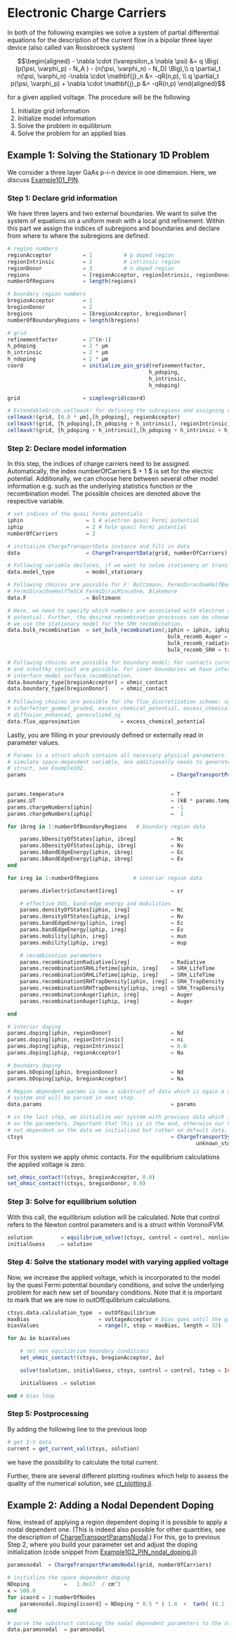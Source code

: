 Electronic Charge Carriers
================================

In both of the following examples we solve a system of partial differential equations for the description of the current flow in a bipolar three layer device (also called van Roosbroeck system)

```math
\begin{aligned}
	- \nabla \cdot (\varepsilon_s \nabla \psi) &= q \Big( (p(\psi, \varphi_p) - N_A ) - (n(\psi, \varphi_n) - N_D) \Big),\\
	q \partial_t n(\psi, \varphi_n) -\nabla \cdot \mathbf{j}_n &= -qR(n,p), \\
	q \partial_t p(\psi, \varphi_p) + \nabla \cdot \mathbf{j}_p &= -qR(n,p)
\end{aligned}
```
for a given applied voltage.
The procedure will be the following
1. Initialize grid information
2. Initialize model information
3. Solve the problem in equilibrium
4. Solve the problem for an applied bias 

## Example 1: Solving the Stationary 1D Problem
We consider a three layer GaAs p-i-n device in one dimension. Here, we discuss [Example101_PIN](https://github.com/PatricioFarrell/ChargeTransportInSolids.jl/blob/master/examples/Example101_PIN.jl).


### Step 1: Declare grid information
We have three layers and two external boundaries. We want to solve the system of equations on a uniform mesh with a local grid refinement.
Within this part we assign the indices of subregions and boundaries and declare from where to where the subregions are defined.

```julia
# region numbers
regionAcceptor          = 1          # p doped region
regionIntrinsic         = 2          # intrinsic region
regionDonor             = 3          # n doped region
regions                 = [regionAcceptor, regionIntrinsic, regionDonor]
numberOfRegions         = length(regions)

# boundary region numbers
bregionAcceptor         = 1
bregionDonor            = 2
bregions                = [bregionAcceptor, bregionDonor]
numberOfBoundaryRegions = length(bregions)

# grid
refinementfactor        = 2^(n-1)
h_pdoping               = 2 * μm
h_intrinsic             = 2 * μm
h_ndoping               = 2 * μm
coord                   = initialize_pin_grid(refinementfactor,
                                             h_pdoping,
                                             h_intrinsic,
                                             h_ndoping)

grid                    = simplexgrid(coord)

# ExtendableGrids.cellmask! for defining the subregions and assigning region number
cellmask!(grid, [0.0 * μm],[h_pdoping], regionAcceptor)
cellmask!(grid, [h_pdoping],[h_pdoping + h_intrinsic], regionIntrinsic)
cellmask!(grid, [h_pdoping + h_intrinsic],[h_pdoping + h_intrinsic + h_ndoping], regionDonor)
```

### Step 2: Declare model information
In this step, the indices of charge carriers need to be assigned. Automatically, the index numberOfCarriers 
$ + 1 $
is set for the electric potential. Additionally, we can choose here between several other model information e.g. such as the underlying statistics function or the recombination model. The possible choices are denoted above the respective variable.

```julia
# set indices of the quasi Fermi potentials
iphin                    = 1 # electron quasi Fermi potential
iphip                    = 2 # hole quasi Fermi potential
numberOfCarriers         = 2

# initialize ChargeTransportData instance and fill in data
data                     = ChargeTransportData(grid, numberOfCarriers)

# Following variable declares, if we want to solve stationary or transient problem
data.model_type          = model_stationary

# Following choices are possible for F: Boltzmann, FermiDiracOneHalfBednarczyk,
# FermiDiracOneHalfTeSCA FermiDiracMinusOne, Blakemore
data.F                  .= Boltzmann

# Here, we need to specify which numbers are associated with electron and hole quasi Fermi
# potential. Further, the desired recombination processes can be chosen here. By default
# we use the stationary model for the SRH recombination.
data.bulk_recombination  = set_bulk_recombination(;iphin = iphin, iphip = iphip, 
                                                   bulk_recomb_Auger = true,
                                                   bulk_recomb_radiative = true,
                                                   bulk_recomb_SRH = true)

# Following choices are possible for boundary model: For contacts currently only ohmic_contact
# and schottky_contact are possible. For inner boundaries we have interface_model_none,
# interface_model_surface_recombination.
data.boundary_type[bregionAcceptor] = ohmic_contact                       
data.boundary_type[bregionDonor]    = ohmic_contact   
    
# Following choices are possible for the flux_discretization scheme: scharfetter_gummel,
# scharfetter_gummel_graded, excess_chemical_potential, excess_chemical_potential_graded,
# diffusion_enhanced, generalized_sg
data.flux_approximation             = excess_chemical_potential
```

Lastly, you are filling in your previously defined or externally read in parameter values.

```julia
# Params is a struct which contains all necessary physical parameters. If one wants to
# simulate space-dependent variable, one additionally needs to generate a ParamsNodal
# struct, see Example102.
params                                              = ChargeTransportParams(grid,
                                                                            numberOfCarriers)

params.temperature                                  = T
params.UT                                           = (kB * params.temperature) / q
params.chargeNumbers[iphin]                         = -1
params.chargeNumbers[iphip]                         =  1

for ibreg in 1:numberOfBoundaryRegions   # boundary region data

    params.bDensityOfStates[iphin, ibreg]           = Nc
    params.bDensityOfStates[iphip, ibreg]           = Nv
    params.bBandEdgeEnergy[iphin, ibreg]            = Ec
    params.bBandEdgeEnergy[iphip, ibreg]            = Ev
end

for ireg in 1:numberOfRegions           # interior region data

    params.dielectricConstant[ireg]                 = εr

    # effective DOS, band-edge energy and mobilities
    params.densityOfStates[iphin, ireg]             = Nc
    params.densityOfStates[iphip, ireg]             = Nv
    params.bandEdgeEnergy[iphin, ireg]              = Ec
    params.bandEdgeEnergy[iphip, ireg]              = Ev
    params.mobility[iphin, ireg]                    = mun
    params.mobility[iphip, ireg]                    = mup

    # recombination parameters
    params.recombinationRadiative[ireg]             = Radiative
    params.recombinationSRHLifetime[iphin, ireg]    = SRH_LifeTime
    params.recombinationSRHLifetime[iphip, ireg]    = SRH_LifeTime
    params.recombinationSRHTrapDensity[iphin, ireg] = SRH_TrapDensity
    params.recombinationSRHTrapDensity[iphip, ireg] = SRH_TrapDensity
    params.recombinationAuger[iphin, ireg]          = Auger
    params.recombinationAuger[iphip, ireg]          = Auger

end

# interior doping
params.doping[iphin, regionDonor]                   = Nd   
params.doping[iphin, regionIntrinsic]               = ni    
params.doping[iphip, regionIntrinsic]               = 0.0     
params.doping[iphip, regionAcceptor]                = Na

# boundary doping
params.bDoping[iphin, bregionDonor]                 = Nd     
params.bDoping[iphip, bregionAcceptor]              = Na 

# Region dependent params is now a substruct of data which is again a substruct of the
# system and will be parsed in next step.
data.params                                         = params

# in the last step, we initialize our system with previous data which is likewise dependent
# on the parameters. Important that this is in the end, otherwise our VoronoiFVMSys is
# not dependent on the data we initialized but rather on default data.
ctsys                                               = ChargeTransportSystem(grid, data, 
                                                            unknown_storage=unknown_storage)
```

For this system we apply ohmic contacts. For the equilibrium calculations the applied voltage is zero.

```julia
set_ohmic_contact!(ctsys, bregionAcceptor, 0.0)
set_ohmic_contact!(ctsys, bregionDonor, 0.0)
```

### Step 3: Solve for equilibrium solution
With this call, the equilibrium solution will be calculated. Note that control refers to the Newton control
parameters and is a struct within VoronoiFVM.
```julia
solution         = equilibrium_solve!(ctsys, control = control, nonlinear_steps = 20)
initialGuess    .= solution 
```

### Step 4: Solve the stationary model with varying applied voltage 
Now, we increase the applied voltage, which is incorporated to the model by the quasi Fermi potential boundary conditions, and
solve the underlying problem for each new set of boundary conditions. Note that it is important to mark that we are now in outOfEqulibrium calculations.
```julia
ctsys.data.calculation_type  = outOfEquilibrium
maxBias                      = voltageAcceptor # bias goes until the given contactVoltage at acceptor boundary
biasValues                   = range(0, stop = maxBias, length = 32)

for Δu in biasValues

    # set non equilibrium boundary conditions
    set_ohmic_contact!(ctsys, bregionAcceptor, Δu)

    solve!(solution, initialGuess, ctsys, control = control, tstep = Inf)

    initialGuess .= solution

end # bias loop
```

### Step 5: Postprocessing
By adding the following line to the previous loop
```julia
# get I-V data
current = get_current_val(ctsys, solution)
```
we have the possibility to calculate the total current.

Further, there are several different plotting routines which help to assess the quality of the numerical solution, see [ct_plotting.jl](https://github.com/PatricioFarrell/ChargeTransportInSolids.jl/blob/master/src/ct_plotting.jl).

## Example 2: Adding a Nodal Dependent Doping

Now, instead of applying a region dependent doping it is possible to apply a nodal dependent one. (This is indeed also possible for other quantities, see the description of [ChargeTransportParamsNodal](https://github.com/PatricioFarrell/ChargeTransportInSolids.jl/blob/ab0684293845859fb142ea69d786a88b597a8b67/src/ct_system.jl#L426).)
For this, go to previous Step 2, where you build your parameter set and adjust the doping initialization (code snippet from [Example102\_PIN\_nodal\_doping.jl](https://github.com/PatricioFarrell/ChargeTransportInSolids.jl/blob/master/examples/Example102_PIN_nodal_doping.jl))

```julia
paramsnodal  = ChargeTransportParamsNodal(grid, numberOfCarriers)

# initialize the space dependent doping
NDoping           =   1.0e17  / cm^3
κ = 500.0
for icoord = 1:numberOfNodes
    paramsnodal.doping[icoord] = NDoping * 0.5 * ( 1.0  +  tanh( (0.1 - coord[icoord]/μm) *κ )  - ( 1.0 + tanh( (coord[icoord]/μm - 0.2) * κ )) )
end

# parse the substruct containg the nodal dependent parameters to the struct data
data.paramsnodal  = paramsnodal
```
